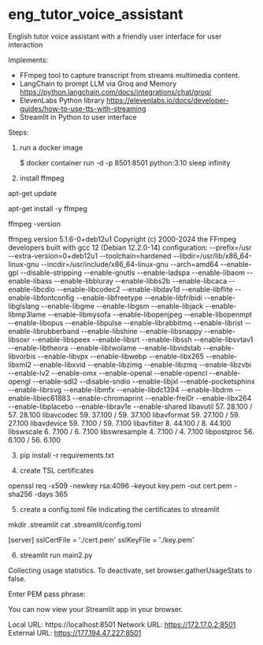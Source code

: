 # eng_tutor_voice_assistant
English tutor voice assistant with a friendly user interface for user interaction

Implements:
- FFmpeg tool to capture transcript from streams multimedia content.
- LangChain to prompt LLM via Groq and Memory https://python.langchain.com/docs/integrations/chat/groq/
- ElevenLabs Python library https://elevenlabs.io/docs/developer-guides/how-to-use-tts-with-streaming
- Streamlit in Python to user interface

Steps:

1) run a docker image

   $ docker container run -d -p 8501:8501 python:3.10 sleep infinity

2) install ffmpeg

apt-get update

apt-get install -y ffmpeg

ffmpeg -version

ffmpeg version 5.1.6-0+deb12u1 Copyright (c) 2000-2024 the FFmpeg developers built with gcc 12 (Debian 12.2.0-14) configuration: --prefix=/usr --extra-version=0+deb12u1 --toolchain=hardened --libdir=/usr/lib/x86_64-linux-gnu --incdir=/usr/include/x86_64-linux-gnu --arch=amd64 --enable-gpl --disable-stripping --enable-gnutls --enable-ladspa --enable-libaom --enable-libass --enable-libbluray --enable-libbs2b --enable-libcaca --enable-libcdio --enable-libcodec2 --enable-libdav1d --enable-libflite --enable-libfontconfig --enable-libfreetype --enable-libfribidi --enable-libglslang --enable-libgme --enable-libgsm --enable-libjack --enable-libmp3lame --enable-libmysofa --enable-libopenjpeg --enable-libopenmpt --enable-libopus --enable-libpulse --enable-librabbitmq --enable-librist --enable-librubberband --enable-libshine --enable-libsnappy --enable-libsoxr --enable-libspeex --enable-libsrt --enable-libssh --enable-libsvtav1 --enable-libtheora --enable-libtwolame --enable-libvidstab --enable-libvorbis --enable-libvpx --enable-libwebp --enable-libx265 --enable-libxml2 --enable-libxvid --enable-libzimg --enable-libzmq --enable-libzvbi --enable-lv2 --enable-omx --enable-openal --enable-opencl --enable-opengl --enable-sdl2 --disable-sndio --enable-libjxl --enable-pocketsphinx --enable-librsvg --enable-libmfx --enable-libdc1394 --enable-libdrm --enable-libiec61883 --enable-chromaprint --enable-frei0r --enable-libx264 --enable-libplacebo --enable-librav1e --enable-shared libavutil 57. 28.100 / 57. 28.100 libavcodec 59. 37.100 / 59. 37.100 libavformat 59. 27.100 / 59. 27.100 libavdevice 59. 7.100 / 59. 7.100 libavfilter 8. 44.100 / 8. 44.100 libswscale 6. 7.100 / 6. 7.100 libswresample 4. 7.100 / 4. 7.100 libpostproc 56. 6.100 / 56. 6.100 

3) pip install -r requirements.txt

4) create TSL certificates

openssl req -x509 -newkey rsa:4096 -keyout key.pem -out cert.pem -sha256 -days 365

5) create a config.toml file indicating the certificates to streamlit

mkdir .streamlit
cat .streamlit/config.toml

[server]
sslCertFile = './cert.pem'
sslKeyFile = './key.pem'

6) streamlit run main2.py

Collecting usage statistics. To deactivate, set browser.gatherUsageStats to false.

Enter PEM pass phrase:

  You can now view your Streamlit app in your browser.

  Local URL: https://localhost:8501
  Network URL: https://172.17.0.2:8501
  External URL: https://177.194.47.227:8501